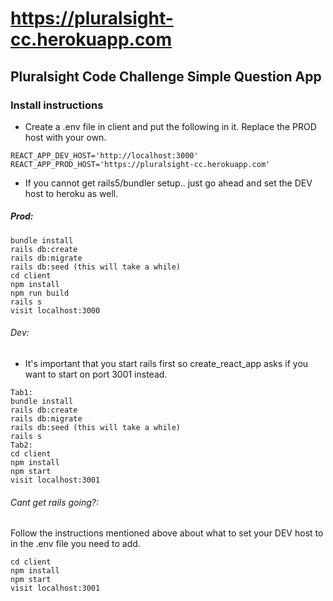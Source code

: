 # https://pluralsight-cc.herokuapp.com

## Pluralsight Code Challenge Simple Question App


### Install instructions
* Create a .env file in client and put the following in it. Replace
the PROD host with your own. 
```
REACT_APP_DEV_HOST='http://localhost:3000'
REACT_APP_PROD_HOST='https://pluralsight-cc.herokuapp.com'
```
* If you cannot get rails5/bundler setup.. just go ahead and set the DEV
host to heroku as well.

##### Prod:
```
bundle install
rails db:create
rails db:migrate
rails db:seed (this will take a while)
cd client
npm install
npm run build
rails s
visit localhost:3000
```

###### Dev:
* It's important that you start rails first so create_react_app asks if you
want to start on port 3001 instead.  
```
Tab1:
bundle install
rails db:create
rails db:migrate
rails db:seed (this will take a while)
rails s
Tab2:
cd client
npm install
npm start
visit localhost:3001
```

###### Cant get rails going?:
Follow the instructions mentioned above about what to set your DEV host to 
in the .env file you need to add. 
```
cd client
npm install
npm start
visit localhost:3001
```
